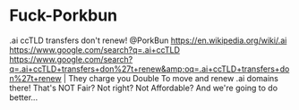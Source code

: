 # Fuck-Porkbun
.ai ccTLD transfers don't renew! @PorkBun https://en.wikipedia.org/wiki/.ai https://www.google.com/search?q=.ai+ccTLD https://www.google.com/search?q=.ai+ccTLD+transfers+don%27t+renew&amp;oq=.ai+ccTLD+transfers+don%27t+renew | They charge you Double To move and renew .ai domains there! That's NOT Fair? Not right? Not Affordable? And we're going to do better...
